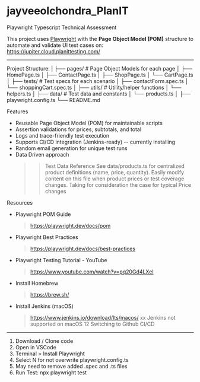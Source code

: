 # jayveeolchondra_PlanIT
Playwright Typescript Technical Assessment

This project uses [Playwright](https://playwright.dev/) with the **Page Object Model (POM)** structure to automate and validate UI test cases on: https://jupiter.cloud.planittesting.com/

---

Project Structure:
| ├── pages/ # Page Object Models for each page 
│   ├── HomePage.ts 
│   ├── ContactPage.ts 
│   ├── ShopPage.ts 
│   └── CartPage.ts 
│ ├── tests/ # Test specs for each scenario 
│   ├── contactForm.spec.ts 
│   └── shoppingCart.spec.ts 
│ ├── utils/ # Utility/helper functions 
│   └── helpers.ts 
│ ├── data/ # Test data and constants 
│   └── products.ts 
│ ├── playwright.config.ts 
  └── README.md


Features

- Reusable Page Object Model (POM) for maintainable scripts
- Assertion validations for prices, subtotals, and total
- Logs and trace-friendly test execution
- Supports CI/CD integration (Jenkins-ready) -- currently installing
- Random email generation for unique test runs
- Data Driven approach
  >> Test Data Reference
     >> See data/products.ts for centralized product definitions (name, price, quantity). Easily modify content on this file when product prices or test coverage changes. Taking for consideration the case for typical Price changes


Resources
- Playwright POM Guide
    > https://playwright.dev/docs/pom
- Playwright Best Practices
    > https://playwright.dev/docs/best-practices
- Playwright Testing Tutorial - YouTube
    > https://www.youtube.com/watch?v=pq20Gd4LXeI
- Install Homebrew
    > https://brew.sh/
- Install Jenkins (macOS)
    > https://www.jenkins.io/download/lts/macos/
      xx Jenkins not supported on macOS 12
    > Switching to Github CI/CD

---

1. Download / Clone code
2. Open in VSCode
3. Terminal > Install Playwright
4. Select N for not overwrite playwright.config.ts
5. May need to remove added .spec and .ts files
6. Run Test: npx playwright test

